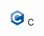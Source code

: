 <img width="25" src="https://raw.githubusercontent.com/devicons/devicon/refs/heads/master/icons/c/c-original.svg" /> C
